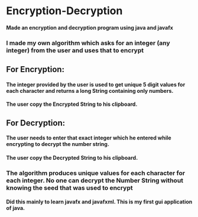 # Encryption-Decryption

#### Made an encryption and decryption program using java and javafx
### I made my own algorithm which asks for an integer (any integer) from the user and uses that to encrypt

## For Encryption:
#### The integer provided by the user is used to get unique 5 digit values for each character and returns a long String containing only numbers. 
#### The user copy the Encrypted String to his clipboard.

## For Decryption:
#### The user needs to enter that exact integer which he entered while encrypting to decrypt the number string. 
#### The user copy the Decrypted String to his clipboard.

### The algorithm produces unique values for each character for each integer. No one can decrypt the Number String without knowing the seed that was used to encrypt

#### Did this mainly to learn javafx and javafxml. This is my first gui application of java.
